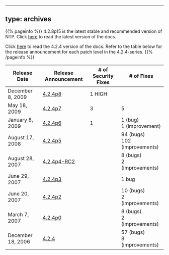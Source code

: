 
---
type: archives
---

{{% pageinfo %}}
4.2.8p15 is the latest stable and recommended version of NTP. Click [here](/archives/4.2.8-series) to read the latest version of the docs. 

Click [here](/archives/4.2.4-series) to read the 4.2.4 version of the docs. Refer to the table below for the release announcement for each patch level in the 4.2.4-series.
{{% /pageinfo %}}

| Release Date | Release Announcement | # of Security Fixes | # of Fixes |
| ----- | ----- | ----- | ----- |
| December 8, 2009 | [4.2.4p8](https://lists.ntp.org/pipermail/announce/2009-December/000086.html) | 1 HIGH | |
| May 18, 2009 | [4.2.4p7](https://lists.ntp.org/pipermail/announce/2009-May/000062.html) | 3 | 5 |
| January 8, 2009 | [4.2.4p6](https://lists.ntp.org/pipermail/announce/2009-January/000055.html) | 1 | 1 (bug)<br> 1 (improvement) |
| August 17, 2008 | [4.2.4p5](https://lists.ntp.org/pipermail/announce/2008-August/000052.html) | | 94 (bugs)<br> 102 (improvements) |
| August 28, 2007 | [4.2.4p4-RC2](https://lists.ntp.org/pipermail/announce/2007-August/000045.html) | | 8 (bugs)<br> 2 (improvements) |
| June 29, 2007 |[ 4.2.4p3](https://lists.ntp.org/pipermail/announce/2007-June/000043.html) | | 1 bug |
| June 20, 2007 | [4.2.4p2](https://lists.ntp.org/pipermail/announce/2007-June/000042.html) | | 10 (bugs)<br> 2 (improvements) |
| March 7, 2007 | [4.2.4p0](https://lists.ntp.org/pipermail/announce/2007-March/000035.html) | | 8 (bugs(<br> 2 (improvements)|
| December 18, 2006 | [4.2.4](https://lists.ntp.org/pipermail/announce/2006-December/000032.html) | | 57 (bugs)<br> 8 (improvements)|
